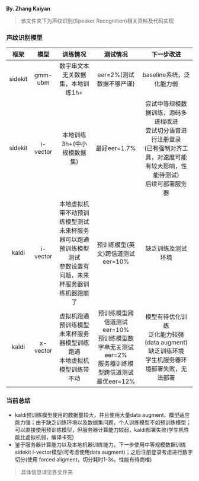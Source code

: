 **By. Zhang Kaiyan**  

>该文件夹下为声纹识别(Speaker Recognition)相关资料及代码实现  

### 声纹识别模型

| 框架 | 模型 | 训练情况 | 测试情况 | 下一步改进 |
| :---: | :---: | :---: | :---: | :---: |
| sidekit |  gmm-ubm   | 数字串文本无关数据集，本地训练1h+  |   eer=2%(测试数据不够严谨)    |  baseline系统，泛化能力弱    |
| sidekit |  i-vector   |   本地训练3h+(中小规模数据集)    |   最好eer=1.7%    |   尝试中等规模数据训练，源码多进程改进 <br> 尝试切分语音进行注册登录 <br> (已有强制对齐工具，对速度可能有较大影响，性能待测试) <br> 后续可部署服务器  |
| kaldi |  i-vector   |    本地虚拟机带不动预训练模型测试 <br>未来杯服务器可以跑通预训练模型测试 <br> 参数设置有问题，未来杯服务器训练机器跑崩了  |   预训练模型(英文)跨信道测试eer=10%    |   缺乏训练及测试环境   |
| kaldi |  x-vector  |  虚拟机跑通预训练模型 <br> 未来杯服务器模型训练跑通<br>本地虚拟机模型训练带不动     |   预训练模型跨信道测试eer=10% <br> 预训练模型数字串无关测试eer=2% <br> 服务器训练模型跨信道测试最优eer=12%    |   模型有待优化训练<br> 泛化能力较强(data augment) <br> 缺乏训练环境 <br> 学生机服务器环境部署失败，无法部署   |

### 当前总结
- kaldi预训练模型使用的数据量较大，并且使用大量data augment，模型适应能力强；由于缺乏训练环境以及数据集问题，个人训练模型不如预训练模型；可以直接使用预训练模型，但服务器计算能力较弱，kaldi部署失败(学生机性能比虚拟机弱，编译卡死)
- 鉴于服务器计算能力以及本地机器训练能力，下一步使用中等规模数据训练sidekit i-vector模型(可考虑使用data augment)；之后注册登录考虑进行数字切分(使用 forced aligment，切分耗时1-3s，性能有待商榷)
>具体信息详见各文件夹
